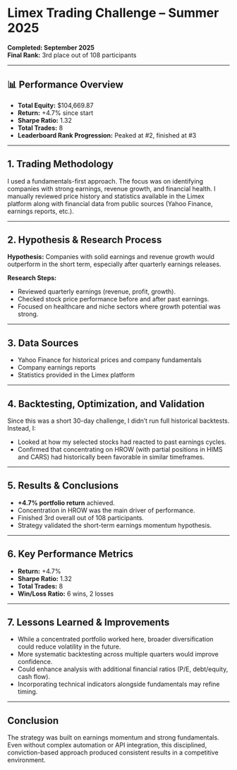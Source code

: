 
# Limex Trading Challenge – Summer 2025  
**Completed: September 2025**  
**Final Rank:** 3rd place out of 108 participants  

---

## 📊 Performance Overview
- **Total Equity:** $104,669.87  
- **Return:** +4.7% since start  
- **Sharpe Ratio:** 1.32  
- **Total Trades:** 8  
- **Leaderboard Rank Progression:** Peaked at #2, finished at #3  

---

## 1. Trading Methodology
I used a fundamentals-first approach. The focus was on identifying companies with strong earnings, revenue growth, and financial health. I manually reviewed price history and statistics available in the Limex platform along with financial data from public sources (Yahoo Finance, earnings reports, etc.).  

---

## 2. Hypothesis & Research Process
**Hypothesis:** Companies with solid earnings and revenue growth would outperform in the short term, especially after quarterly earnings releases.  

**Research Steps:**
- Reviewed quarterly earnings (revenue, profit, growth).  
- Checked stock price performance before and after past earnings.  
- Focused on healthcare and niche sectors where growth potential was strong.  

---

## 3. Data Sources
- Yahoo Finance for historical prices and company fundamentals  
- Company earnings reports  
- Statistics provided in the Limex platform  

---

## 4. Backtesting, Optimization, and Validation
Since this was a short 30-day challenge, I didn’t run full historical backtests. Instead, I:  
- Looked at how my selected stocks had reacted to past earnings cycles.  
- Confirmed that concentrating on HROW (with partial positions in HIMS and CARS) had historically been favorable in similar timeframes.  

---

## 5. Results & Conclusions
- **+4.7% portfolio return** achieved.  
- Concentration in HROW was the main driver of performance.  
- Finished 3rd overall out of 108 participants.  
- Strategy validated the short-term earnings momentum hypothesis.  

---

## 6. Key Performance Metrics
- **Return:** +4.7%  
- **Sharpe Ratio:** 1.32  
- **Total Trades:** 8  
- **Win/Loss Ratio:** 6 wins, 2 losses  

---

## 7. Lessons Learned & Improvements
- While a concentrated portfolio worked here, broader diversification could reduce volatility in the future.  
- More systematic backtesting across multiple quarters would improve confidence.  
- Could enhance analysis with additional financial ratios (P/E, debt/equity, cash flow).  
- Incorporating technical indicators alongside fundamentals may refine timing.  

---


## Conclusion
The strategy was built on earnings momentum and strong fundamentals. Even without complex automation or API integration, this disciplined, conviction-based approach produced consistent results in a competitive environment.

